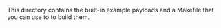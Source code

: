 This directory contains the built-in example payloads
and a Makefile that you can use to to build them.
